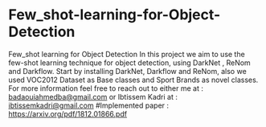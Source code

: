 # Few_shot-learning-for-Object-Detection
Few_shot learning for Object Detection
In this project we aim to use the few-shot learning technique
for object detection, using DarkNet , ReNom and Darkflow.
Start by installing DarkNet, Darkflow and ReNom, also we used VOC2012 Dataset as Base classes 
and Sport Brands as novel classes.
For more information feel free to reach out to either me at : badaouiahmedba@gmail.com or Ibtissem Kadri at : ibtissemkadri@gmail.com
#Implemented paper : https://arxiv.org/pdf/1812.01866.pdf
